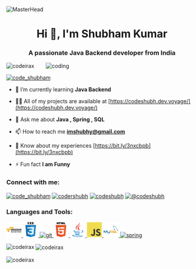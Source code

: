 
![MasterHead](https://blockone.wd3.myworkdayjobs.com/Blockone/assets/banner)


<h1 align="center">Hi 👋, I'm Shubham Kumar</h1>
<h3 align="center">A passionate Java Backend developer from India</h3>
<img align ="right" alt ="coding" width ="400" src="https://camo.githubusercontent.com/7f60e7e90bf365a72293499929fb13b91b34b52440685be8c21fa900e9d19b86/68747470733a2f2f6c797368746563686e6f6c6f67792e636f6d2f61646d696e2f6173736574732f696d672f616e696d6174696f6e5f696d616765732f646576656c6f7065722e676966">
<p align="left"> <img src="https://komarev.com/ghpvc/?username=codeirax&label=Profile%20views&color=0e75b6&style=flat" alt="codeirax" /> </p>

<p align="left"> <a href="https://twitter.com/code_shubham" target="blank"><img src="https://img.shields.io/twitter/follow/code_shubham?logo=twitter&style=for-the-badge" alt="code_shubham" /></a> </p>

- 🌱 I’m currently learning **Java Backend**

- 👨‍💻 All of my projects are available at [https://codeshubh.dev.voyage/](https://codeshubh.dev.voyage/)

- 💬 Ask me about **Java , Spring , SQL**

- 📫 How to reach me **imshubhy@gmail.com**

- 📄 Know about my experiences [https://bit.ly/3nxcbpb](https://bit.ly/3nxcbpb)
    
- ⚡ Fun fact **I am Funny**

<h3 align="left">Connect with me:</h3>
<p align="left">
<a href="https://twitter.com/code_shubham" target="blank"><img align="center" src="https://raw.githubusercontent.com/rahuldkjain/github-profile-readme-generator/master/src/images/icons/Social/twitter.svg" alt="code_shubham" height="30" width="40" /></a>
<a href="https://linkedin.com/in/codershubh" target="blank"><img align="center" src="https://raw.githubusercontent.com/rahuldkjain/github-profile-readme-generator/master/src/images/icons/Social/linked-in-alt.svg" alt="codershubh" height="30" width="40" /></a>
<a href="https://instagram.com/codeshubh" target="blank"><img align="center" src="https://raw.githubusercontent.com/rahuldkjain/github-profile-readme-generator/master/src/images/icons/Social/instagram.svg" alt="codeshubh" height="30" width="40" /></a>
<a href="https://hashnode.com/@codeshubh" target="blank"><img align="center" src="https://raw.githubusercontent.com/rahuldkjain/github-profile-readme-generator/master/src/images/icons/Social/hashnode.svg" alt="@codeshubh" height="30" width="40" /></a>
</p>

<h3 align="left">Languages and Tools:</h3>
<p align="left"> <a href="https://aws.amazon.com" target="_blank" rel="noreferrer"> <img src="https://raw.githubusercontent.com/devicons/devicon/master/icons/amazonwebservices/amazonwebservices-original-wordmark.svg" alt="aws" width="40" height="40"/> </a> <a href="https://www.w3schools.com/css/" target="_blank" rel="noreferrer"> <img src="https://raw.githubusercontent.com/devicons/devicon/master/icons/css3/css3-original-wordmark.svg" alt="css3" width="40" height="40"/> </a> <a href="https://git-scm.com/" target="_blank" rel="noreferrer"> <img src="https://www.vectorlogo.zone/logos/git-scm/git-scm-icon.svg" alt="git" width="40" height="40"/> </a> <a href="https://www.w3.org/html/" target="_blank" rel="noreferrer"> <img src="https://raw.githubusercontent.com/devicons/devicon/master/icons/html5/html5-original-wordmark.svg" alt="html5" width="40" height="40"/> </a> <a href="https://www.java.com" target="_blank" rel="noreferrer"> <img src="https://raw.githubusercontent.com/devicons/devicon/master/icons/java/java-original.svg" alt="java" width="40" height="40"/> </a> <a href="https://developer.mozilla.org/en-US/docs/Web/JavaScript" target="_blank" rel="noreferrer"> <img src="https://raw.githubusercontent.com/devicons/devicon/master/icons/javascript/javascript-original.svg" alt="javascript" width="40" height="40"/> </a> <a href="https://www.mysql.com/" target="_blank" rel="noreferrer"> <img src="https://raw.githubusercontent.com/devicons/devicon/master/icons/mysql/mysql-original-wordmark.svg" alt="mysql" width="40" height="40"/> </a> <a href="https://spring.io/" target="_blank" rel="noreferrer"> <img src="https://www.vectorlogo.zone/logos/springio/springio-icon.svg" alt="spring" width="40" height="40"/> </a> </p>

<p><img align="left" src="https://github-readme-stats.vercel.app/api/top-langs?username=codeirax&show_icons=true&locale=en&layout=compact" alt="codeirax" /></p>

<p>&nbsp;<img align="center" src="https://github-readme-stats.vercel.app/api?username=codeirax&show_icons=true&locale=en" alt="codeirax" /></p>

<p><img align="center" src="https://github-readme-streak-stats.herokuapp.com/?user=codeirax&" alt="codeirax" /></p>


